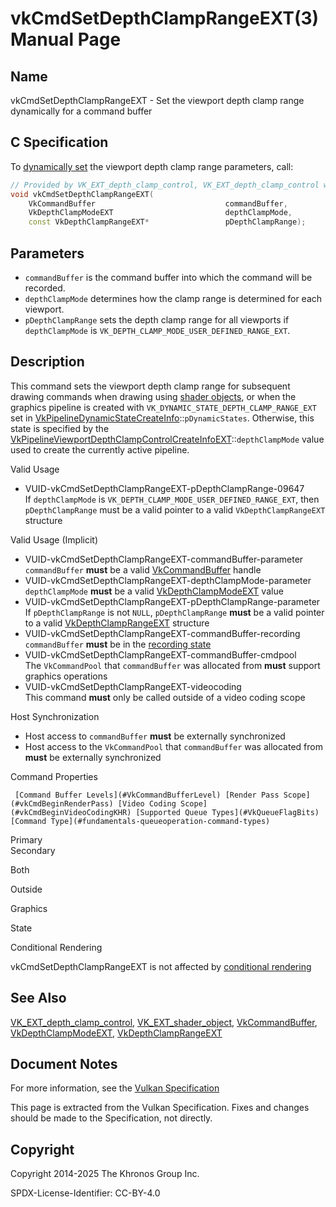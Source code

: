 # vkCmdSetDepthClampRangeEXT(3) Manual Page

## Name

vkCmdSetDepthClampRangeEXT - Set the viewport depth clamp range dynamically for a command buffer



## [](#_c_specification)C Specification

To [dynamically set](https://registry.khronos.org/vulkan/specs/latest/html/vkspec.html#pipelines-dynamic-state) the viewport depth clamp range parameters, call:

```c++
// Provided by VK_EXT_depth_clamp_control, VK_EXT_depth_clamp_control with VK_EXT_shader_object
void vkCmdSetDepthClampRangeEXT(
    VkCommandBuffer                             commandBuffer,
    VkDepthClampModeEXT                         depthClampMode,
    const VkDepthClampRangeEXT*                 pDepthClampRange);
```

## [](#_parameters)Parameters

- `commandBuffer` is the command buffer into which the command will be recorded.
- `depthClampMode` determines how the clamp range is determined for each viewport.
- `pDepthClampRange` sets the depth clamp range for all viewports if `depthClampMode` is `VK_DEPTH_CLAMP_MODE_USER_DEFINED_RANGE_EXT`.

## [](#_description)Description

This command sets the viewport depth clamp range for subsequent drawing commands when drawing using [shader objects](https://registry.khronos.org/vulkan/specs/latest/html/vkspec.html#shaders-objects), or when the graphics pipeline is created with `VK_DYNAMIC_STATE_DEPTH_CLAMP_RANGE_EXT` set in [VkPipelineDynamicStateCreateInfo](https://registry.khronos.org/vulkan/specs/latest/man/html/VkPipelineDynamicStateCreateInfo.html)::`pDynamicStates`. Otherwise, this state is specified by the [VkPipelineViewportDepthClampControlCreateInfoEXT](https://registry.khronos.org/vulkan/specs/latest/man/html/VkPipelineViewportDepthClampControlCreateInfoEXT.html)::`depthClampMode` value used to create the currently active pipeline.

Valid Usage

- [](#VUID-vkCmdSetDepthClampRangeEXT-pDepthClampRange-09647)VUID-vkCmdSetDepthClampRangeEXT-pDepthClampRange-09647  
  If `depthClampMode` is `VK_DEPTH_CLAMP_MODE_USER_DEFINED_RANGE_EXT`, then `pDepthClampRange` must be a valid pointer to a valid `VkDepthClampRangeEXT` structure

Valid Usage (Implicit)

- [](#VUID-vkCmdSetDepthClampRangeEXT-commandBuffer-parameter)VUID-vkCmdSetDepthClampRangeEXT-commandBuffer-parameter  
  `commandBuffer` **must** be a valid [VkCommandBuffer](https://registry.khronos.org/vulkan/specs/latest/man/html/VkCommandBuffer.html) handle
- [](#VUID-vkCmdSetDepthClampRangeEXT-depthClampMode-parameter)VUID-vkCmdSetDepthClampRangeEXT-depthClampMode-parameter  
  `depthClampMode` **must** be a valid [VkDepthClampModeEXT](https://registry.khronos.org/vulkan/specs/latest/man/html/VkDepthClampModeEXT.html) value
- [](#VUID-vkCmdSetDepthClampRangeEXT-pDepthClampRange-parameter)VUID-vkCmdSetDepthClampRangeEXT-pDepthClampRange-parameter  
  If `pDepthClampRange` is not `NULL`, `pDepthClampRange` **must** be a valid pointer to a valid [VkDepthClampRangeEXT](https://registry.khronos.org/vulkan/specs/latest/man/html/VkDepthClampRangeEXT.html) structure
- [](#VUID-vkCmdSetDepthClampRangeEXT-commandBuffer-recording)VUID-vkCmdSetDepthClampRangeEXT-commandBuffer-recording  
  `commandBuffer` **must** be in the [recording state](#commandbuffers-lifecycle)
- [](#VUID-vkCmdSetDepthClampRangeEXT-commandBuffer-cmdpool)VUID-vkCmdSetDepthClampRangeEXT-commandBuffer-cmdpool  
  The `VkCommandPool` that `commandBuffer` was allocated from **must** support graphics operations
- [](#VUID-vkCmdSetDepthClampRangeEXT-videocoding)VUID-vkCmdSetDepthClampRangeEXT-videocoding  
  This command **must** only be called outside of a video coding scope

Host Synchronization

- Host access to `commandBuffer` **must** be externally synchronized
- Host access to the `VkCommandPool` that `commandBuffer` was allocated from **must** be externally synchronized

Command Properties

     [Command Buffer Levels](#VkCommandBufferLevel) [Render Pass Scope](#vkCmdBeginRenderPass) [Video Coding Scope](#vkCmdBeginVideoCodingKHR) [Supported Queue Types](#VkQueueFlagBits) [Command Type](#fundamentals-queueoperation-command-types)

Primary  
Secondary

Both

Outside

Graphics

State

Conditional Rendering

vkCmdSetDepthClampRangeEXT is not affected by [conditional rendering](#drawing-conditional-rendering)

## [](#_see_also)See Also

[VK\_EXT\_depth\_clamp\_control](https://registry.khronos.org/vulkan/specs/latest/man/html/VK_EXT_depth_clamp_control.html), [VK\_EXT\_shader\_object](https://registry.khronos.org/vulkan/specs/latest/man/html/VK_EXT_shader_object.html), [VkCommandBuffer](https://registry.khronos.org/vulkan/specs/latest/man/html/VkCommandBuffer.html), [VkDepthClampModeEXT](https://registry.khronos.org/vulkan/specs/latest/man/html/VkDepthClampModeEXT.html), [VkDepthClampRangeEXT](https://registry.khronos.org/vulkan/specs/latest/man/html/VkDepthClampRangeEXT.html)

## [](#_document_notes)Document Notes

For more information, see the [Vulkan Specification](https://registry.khronos.org/vulkan/specs/latest/html/vkspec.html#vkCmdSetDepthClampRangeEXT)

This page is extracted from the Vulkan Specification. Fixes and changes should be made to the Specification, not directly.

## [](#_copyright)Copyright

Copyright 2014-2025 The Khronos Group Inc.

SPDX-License-Identifier: CC-BY-4.0